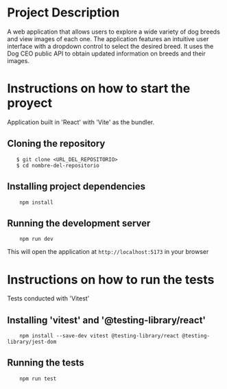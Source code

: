 # Project Description
A web application that allows users to explore a wide variety of dog breeds and view images of each one. 
The application features an intuitive user interface with a dropdown control to select the desired breed. It uses the Dog CEO public API to obtain updated information on breeds and their images.


# Instructions on how to start the proyect 
Application built in 'React' with 'Vite' as the bundler.

  ## Cloning the repository
```shell
   $ git clone <URL_DEL_REPOSITORIO>
   $ cd nombre-del-repositorio
 ```
  
  ## Installing project dependencies
```shell
    npm install
 ```    

  ## Running the development server
```shell
    npm run dev
 ```

This will open the application at  `http://localhost:5173` in your browser


# Instructions on how to run the tests
Tests conducted with 'Vitest'

  ## Installing 'vitest' and '@testing-library/react'
```shell
    npm install --save-dev vitest @testing-library/react @testing-library/jest-dom
 ```

  ## Running the tests
```shell
    npm run test
 ```



